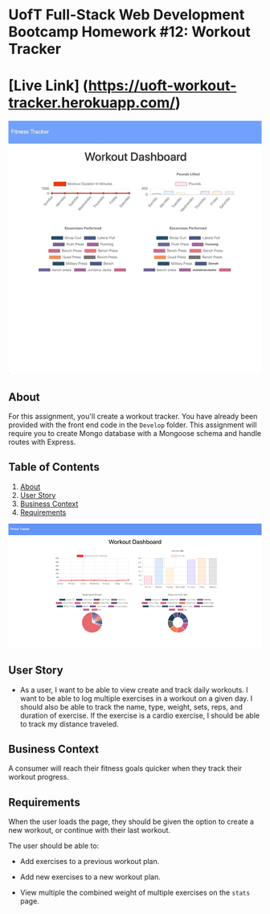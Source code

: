 # UofT Full-Stack Web Development Bootcamp Homework #12: Workout Tracker

# [Live Link] (https://uoft-workout-tracker.herokuapp.com/)


![](screenShot2.gif)

## About

For this assignment, you'll create a workout tracker. You have already been provided with the front end code in the `Develop` folder. This assignment will require you to create Mongo database with a Mongoose schema and handle routes with Express.

## Table of Contents

1. [About](#about)
1. [User Story](#user-story)
1. [Business Context](#custom-design-and-demo)
1. [Requirements](#development-strategy)

![](screenShot.PNG)

## User Story

- As a user, I want to be able to view create and track daily workouts. I want to be able to log multiple exercises in a workout on a given day. I should also be able to track the name, type, weight, sets, reps, and duration of exercise. If the exercise is a cardio exercise, I should be able to track my distance traveled.

## Business Context

A consumer will reach their fitness goals quicker when they track their workout progress.

## Requirements

When the user loads the page, they should be given the option to create a new workout, or continue with their last workout.

The user should be able to:

- Add exercises to a previous workout plan.

- Add new exercises to a new workout plan.

- View multiple the combined weight of multiple exercises on the `stats` page.
